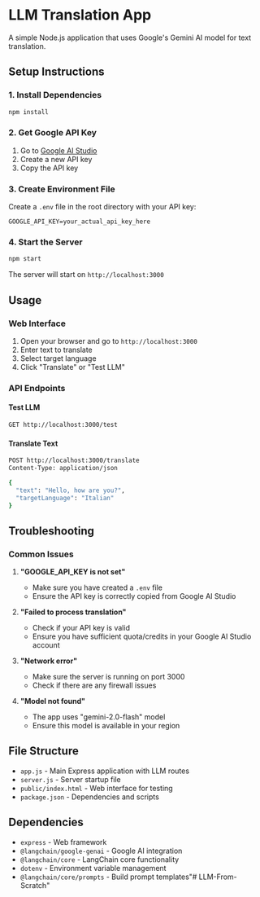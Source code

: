 # LLM Translation App

A simple Node.js application that uses Google's Gemini AI model for text translation.

## Setup Instructions

### 1. Install Dependencies
```bash
npm install
```

### 2. Get Google API Key
1. Go to [Google AI Studio](https://makersuite.google.com/app/apikey)
2. Create a new API key
3. Copy the API key

### 3. Create Environment File
Create a `.env` file in the root directory with your API key:
```
GOOGLE_API_KEY=your_actual_api_key_here
```

### 4. Start the Server
```bash
npm start
```

The server will start on `http://localhost:3000`

## Usage

### Web Interface
1. Open your browser and go to `http://localhost:3000`
2. Enter text to translate
3. Select target language
4. Click "Translate" or "Test LLM"

### API Endpoints

#### Test LLM
```bash
GET http://localhost:3000/test
```

#### Translate Text
```bash
POST http://localhost:3000/translate
Content-Type: application/json

{
  "text": "Hello, how are you?",
  "targetLanguage": "Italian"
}
```

## Troubleshooting

### Common Issues

1. **"GOOGLE_API_KEY is not set"**
   - Make sure you have created a `.env` file
   - Ensure the API key is correctly copied from Google AI Studio

2. **"Failed to process translation"**
   - Check if your API key is valid
   - Ensure you have sufficient quota/credits in your Google AI Studio account

3. **"Network error"**
   - Make sure the server is running on port 3000
   - Check if there are any firewall issues

4. **"Model not found"**
   - The app uses "gemini-2.0-flash" model
   - Ensure this model is available in your region

## File Structure

- `app.js` - Main Express application with LLM routes
- `server.js` - Server startup file
- `public/index.html` - Web interface for testing
- `package.json` - Dependencies and scripts

## Dependencies

- `express` - Web framework
- `@langchain/google-genai` - Google AI integration
- `@langchain/core` - LangChain core functionality
- `dotenv` - Environment variable management
- `@langchain/core/prompts` - Build prompt templates"# LLM-From-Scratch" 
